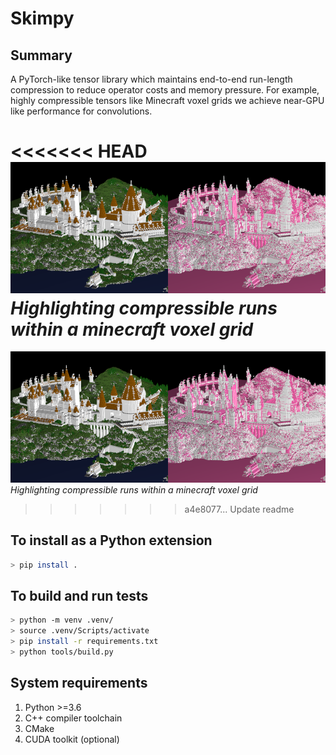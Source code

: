 # Skimpy

## Summary
A PyTorch-like tensor library which maintains end-to-end
run-length compression to reduce operator costs and memory
pressure. For example, highly compressible tensors 
like Minecraft voxel grids we achieve near-GPU like performance
for convolutions.

<<<<<<< HEAD
![Run Illustration](docs/images/voxel_runs.png)\
*Highlighting compressible runs within a minecraft voxel grid*
=======
![Run Illustration](docs/images/voxel_runs.png)
*Highlighting compressible runs within a minecraft voxel grid*

>>>>>>> a4e8077... Update readme

## To install as a Python extension
```bash
> pip install .
```

## To build and run tests
```bash
> python -m venv .venv/
> source .venv/Scripts/activate
> pip install -r requirements.txt
> python tools/build.py
```

## System requirements
1. Python >=3.6 
2. C++ compiler toolchain
3. CMake
4. CUDA toolkit (optional)

